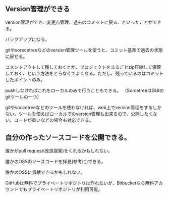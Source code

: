 ## Version管理ができる
version管理ができ、変更点管理、過去のコミットに戻る、といったことができる。

バックアップになる。

gitやsorecetreeなどのversion管理ツールを使うと、コミット基準で過去の状態に戻せる。

コメントアウトして残しておくとか、プロジェクトをまるごとzip圧縮して保管しておく、という方法をとらなくてよくなる。ただし、残っているのはコミットしたポイントのみ。

pushしなければこれをローカルのみで行うこともできる。
（SorcetreeはGUIのgitツールの一つ）

gitやsoucetreeなどのツールを使わなければ、web上でversion管理をするしかない。ツールを使えばローカルでのversion管理も出来るので、公開したくない、コードが重いなどの場合も対応できる。

## 自分の作ったソースコードを公開できる。
誰かがpull request(改良提案)をくれるかもしれない。

誰かのOSSのソースコードを拝見(参考に)できる。

誰かのOSSに貢献できるかもしれない。

GitHubは無料でプライベートリポジトリは作れないが、Bitbucketなら無料アカウントでもプライベートリポジトリが利用可能。
